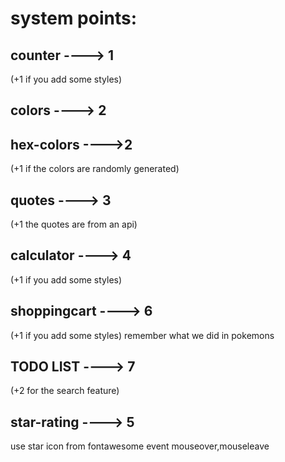 # system points:

## counter ----> 1

(+1 if you add some styles)

## colors ----> 2

## hex-colors ---->2

(+1 if the colors are randomly generated)

## quotes ----> 3

(+1 the quotes are from an api)

## calculator ----> 4

(+1 if you add some styles)

## shoppingcart ----> 6

(+1 if you add some styles)
remember what we did in pokemons

## TODO LIST ----> 7

(+2 for the search feature)

## star-rating ----> 5

use star icon from fontawesome
event mouseover,mouseleave
